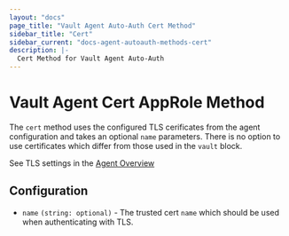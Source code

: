 ```yaml
---
layout: "docs"
page_title: "Vault Agent Auto-Auth Cert Method"
sidebar_title: "Cert"
sidebar_current: "docs-agent-autoauth-methods-cert"
description: |-
  Cert Method for Vault Agent Auto-Auth
---
```


# Vault Agent Cert AppRole Method

The `cert` method uses the configured TLS cerificates from the agent configuration
and takes an optional `name` parameters. There is no option to use certificates
which differ from those used in the `vault` block.

See TLS settings in the [Agent Overview](https://vaultproject.io/docs/agent/index.html)

## Configuration

* `name` `(string: optional)` - The trusted cert `name` which should be used
  when authenticating with TLS.
